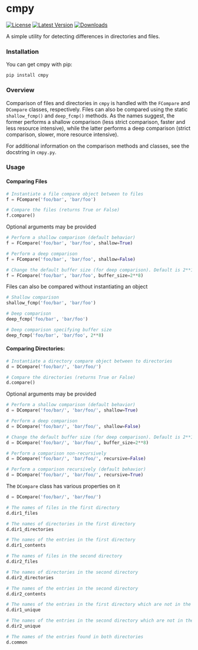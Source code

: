 # cmpy
[![License](https://pypip.in/license/cmpy/badge.svg)](https://pypi.python.org/pypi/cmpy/)
[![Latest Version](https://pypip.in/version/cmpy/badge.svg)](https://pypi.python.org/pypi/cmpy/)
[![Downloads](https://pypip.in/download/cmpy/badge.svg)](https://pypi.python.org/pypi/cmpy/)

A simple utility for detecting differences in directories and files.

### Installation

You can get cmpy with pip:

```
pip install cmpy
```

### Overview

Comparison of files and directories in `cmpy` is handled with the `FCompare` and `DCompare` classes, respectively. Files
can also be compared using the static `shallow_fcmp()` and `deep_fcmp()` methods. As the names suggest, the former performs 
a shallow comparison (less strict comparison, faster and less resource intensive), while the latter performs a deep comparison
(strict comparison, slower, more resource intensive). 

For additional information on the comparison methods and classes, see the docstring in `cmpy.py`.

### Usage

#### Comparing Files

```python
# Instantiate a file compare object between to files
f = FCompare('foo/bar', 'bar/foo')

# Compare the files (returns True or False)
f.compare()
```

Optional arguments may be provided

```python
# Perform a shallow comparison (default behavior)
f = FCompare('foo/bar', 'bar/foo', shallow=True)

# Perform a deep comparison
f = FCompare('foo/bar', 'bar/foo', shallow=False)

# Change the default buffer size (for deep comparison). Default is 2**10 bytes
f = FCompare('foo/bar', 'bar/foo', buffer_size=2**8)
```

Files can also be compared without instantiating an object

```python
# Shallow comparison
shallow_fcmp('foo/bar', 'bar/foo')

# Deep comparison
deep_fcmp('foo/bar', 'bar/foo')

# Deep comparison specifying buffer size
deep_fcmp('foo/bar', 'bar/foo', 2**8)
```

#### Comparing Directories:

```python
# Instantiate a directory compare object between to directories
d = DCompare('foo/bar/', 'bar/foo/')

# Compare the directories (returns True or False)
d.compare()
```

Optional arguments may be provided

```python
# Perform a shallow comparison (default behavior)
d = DCompare('foo/bar/', 'bar/foo/', shallow=True)

# Perform a deep comparison
d = DCompare('foo/bar/', 'bar/foo/', shallow=False)

# Change the default buffer size (for deep comparison). Default is 2**10 bytes
d = DCompare('foo/bar/', 'bar/foo/', buffer_size=2**8)

# Perform a comparison non-recursively 
d = DCompare('foo/bar/', 'bar/foo/', recursive=False)

# Perform a comparison recursively (default behavior)
d = DCompare('foo/bar/', 'bar/foo/', recursive=True)
```

The `DCompare` class has various properties on it

```python
d = DCompare('foo/bar/', 'bar/foo/')

# The names of files in the first directory
d.dir1_files

# The names of directories in the first directory
d.dir1_directories

# The names of the entries in the first directory
d.dir1_contents

# The names of files in the second directory
d.dir2_files

# The names of directories in the second directory
d.dir2_directories

# The names of the entries in the second directory
d.dir2_contents

# The names of the entries in the first directory which are not in the second directory
d.dir1_unique

# The names of the entries in the second directory which are not in the first directory
d.dir2_unique

# The names of the entries found in both directories
d.common
```
